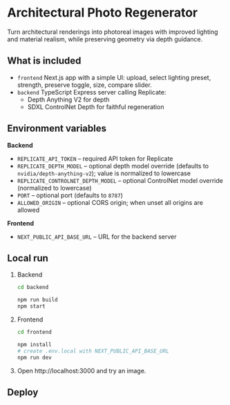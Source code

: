 # Architectural Photo Regenerator

Turn architectural renderings into photoreal images with improved lighting and material realism, while preserving geometry via depth guidance.

## What is included

- `frontend` Next.js app with a simple UI: upload, select lighting preset, strength, preserve toggle, size, compare slider.
- `backend` TypeScript Express server calling Replicate:
  - Depth Anything V2 for depth
  - SDXL ControlNet Depth for faithful regeneration

## Environment variables


**Backend**

- `REPLICATE_API_TOKEN` – required API token for Replicate
- `REPLICATE_DEPTH_MODEL` – optional depth model override (defaults to
  `nvidia/depth-anything-v2`); value is normalized to lowercase
- `REPLICATE_CONTROLNET_DEPTH_MODEL` – optional ControlNet model override
  (normalized to lowercase)
- `PORT` – optional port (defaults to `8787`)
- `ALLOWED_ORIGIN` – optional CORS origin; when unset all origins are allowed


**Frontend**

- `NEXT_PUBLIC_API_BASE_URL` – URL for the backend server

## Local run

1. Backend
   ```bash
   cd backend

   npm run build
   npm start
   ```

2. Frontend
   ```bash
   cd frontend

   npm install
   # create .env.local with NEXT_PUBLIC_API_BASE_URL
   npm run dev
   ```

3. Open http://localhost:3000 and try an image.

## Deploy


